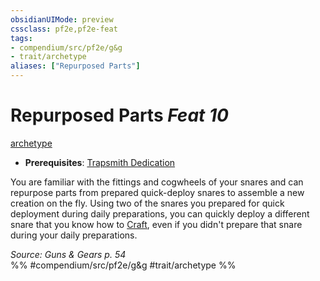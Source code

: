 ```yaml
---
obsidianUIMode: preview
cssclass: pf2e,pf2e-feat
tags:
- compendium/src/pf2e/g&g
- trait/archetype
aliases: ["Repurposed Parts"]
---
```

# Repurposed Parts  *Feat 10*  
[archetype](/rules/traits/archetype.md)  

- **Prerequisites**: [Trapsmith Dedication](/compendium/feats/trapsmith-dedication-g-g.md)

You are familiar with the fittings and cogwheels of your snares and can repurpose parts from prepared quick-deploy snares to assemble a new creation on the fly. Using two of the snares you prepared for quick deployment during daily preparations, you can quickly deploy a different snare that you know how to [Craft](/rules/actions/craft.md), even if you didn't prepare that snare during your daily preparations.

*Source: Guns & Gears p. 54*  
%% #compendium/src/pf2e/g&g #trait/archetype %%